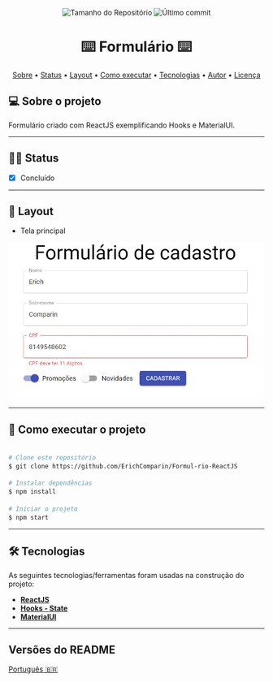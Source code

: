<p align="center">
  <img alt="Tamanho do Repositório" src="https://img.shields.io/github/repo-size/ErichComparin/Formul-rio-ReactJS?style=flat-square" />
  
  <img alt="Último commit" src="https://img.shields.io/github/last-commit/ErichComparin/Formul-rio-ReactJS?style=flat-square" />
</p>

<h1 align="center">
    ⌨️ Formulário ⌨️
</h1>

<!-- 🚧🚧 Em construção 🚧🚧 -->

<p align="center">
 <a href="#-sobre-o-projeto">Sobre</a> •
 <a href="#️-status">Status</a> •
 <a href="#-layout">Layout</a> • 
 <a href="#-como-executar-o-projeto">Como executar</a> • 
 <a href="#-tecnologias">Tecnologias</a> •
 <a href="#-autor">Autor</a> • 
 <a href="#-licença">Licença</a>
</p>

## 💻 Sobre o projeto

Formulário criado com ReactJS exemplificando Hooks e MaterialUI.

---

## 🏃‍♂️ Status

- [x] Concluído

---

## 🎨 Layout

- Tela principal
<img alt="Tela principal" src="./readme/web1.jpg?raw=true">

---

## 🚀 Como executar o projeto

```bash

# Clone este repositório
$ git clone https://github.com/ErichComparin/Formul-rio-ReactJS

# Instalar dependências
$ npm install

# Iniciar o projeto
$ npm start

```

---

## 🛠 Tecnologias

As seguintes tecnologias/ferramentas foram usadas na construção do projeto:

-   **[ReactJS](https://pt-br.reactjs.org/)**
-   **[Hooks - State](https://pt-br.reactjs.org/docs/hooks-state.html)**
-   **[MaterialUI](https://material-ui.com/pt/)**

---

##  Versões do README

[Português 🇧🇷](./README.md)
